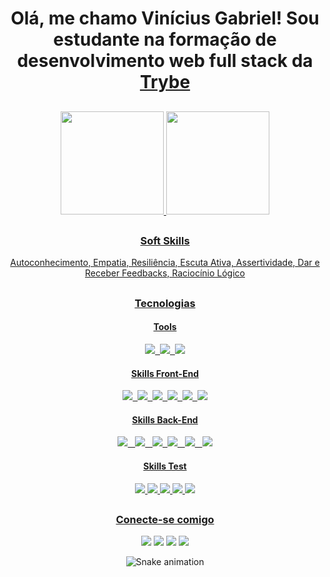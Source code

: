 <h1 align="center">
  Olá, me chamo Vinícius Gabriel!
 Sou estudante na formação de desenvolvimento web full stack da <a href="https://www.betrybe.com/formacao-desenvolvimento-   web" target="_blank">Trybe</a>
</h1>

##

<div align="center">
  <a href="https://github.com/VGabriel-7">
  <img height="165em" src="https://github-readme-stats.vercel.app/api?username=VGabriel-7&show_icons=true&theme=tokyonight&include_all_commits=true&count_private=true"/>
  <img height="165em" src="https://github-readme-stats.vercel.app/api/top-langs/?username=VGabriel-7&layout=compact&langs_count=7&theme=tokyonight"/>
</div>
  
##
 
<div align="center">
  <h3>Soft Skills</h3>
  <p align="center">Autoconhecimento, Empatia, Resiliência, Escuta Ativa, Assertividade, Dar e Receber Feedbacks, Raciocínio Lógico</p>
 </div>
  
##

<div align="center">
  <h3>Tecnologias</h3>
  <div id='lojc' align="center">
    <h4>Tools</h4>
    <img src="https://img.shields.io/badge/GIT-E44C30?style=for-the-badge&logo=git&logoColor=white" target"_blank"/>&nbsp;&nbsp;<img src="https://img.shields.io/badge/Visual_Studio_Code-0078D4?style=for-the-badge&logo=visual%20studio%20code&logoColor=white" target="_blank"/>&nbsp;&nbsp;<img src="https://img.shields.io/badge/GitHub-100000?style=for-the-badge&logo=github&logoColor=white" target="_blank" /> <br />
    <h4>Skills Front-End</h4>
    <img src="https://img.shields.io/badge/JavaScript-F7DF1E?style=for-the-badge&logo=javascript&logoColor=black" target="_blank">&nbsp;&nbsp;<img src="https://img.shields.io/badge/HTML5-E34F26?style=for-the-badge&logo=html5&logoColor=white" target="_blank"/>&nbsp;&nbsp;<img src="https://img.shields.io/badge/CSS3-1572B6?style=for-the-badge&logo=css3&logoColor=white" target="_blank" />&nbsp;&nbsp;<img src="https://img.shields.io/badge/Bootstrap-563D7C?style=for-the-badge&logo=bootstrap&logoColor=white" target="_blank" />&nbsp;&nbsp;<img src="https://img.shields.io/badge/React-20232A?style=for-the-badge&logo=react&logoColor=61DAFB" target="_blank" />&nbsp;&nbsp;<img src="https://img.shields.io/badge/React-20232A?style=for-the-badge&logo=react&logoColor=61DAFB](https://img.shields.io/badge/Tailwind_CSS-38B2AC?style=for-the-badge&logo=tailwind-css&logoColor=white" target="_blank" /><br />
    <h4>Skills Back-End</h4>
    <img src="https://img.shields.io/badge/MySQL-005C84?style=for-the-badge&logo=mysql&logoColor=white" target="_blank">&nbsp;&nbsp;
    <img src="https://img.shields.io/badge/TypeScript-007ACC?style=for-the-badge&logo=typescript&logoColor=white" target="_blank">&nbsp;&nbsp;
    <img src="https://img.shields.io/badge/Node.js-43853D?style=for-the-badge&logo=node.js&logoColor=white" target="_blank">&nbsp;&nbsp;<img src="https://img.shields.io/badge/sequelize-323330?style=for-the-badge&logo=sequelize&logoColor=blue" target="_blank">&nbsp;&nbsp;
    <img src="https://img.shields.io/badge/Express.js-404D59?style=for-the-badge" target="_blank">&nbsp;&nbsp;
    <img src="https://img.shields.io/badge/json%20web%20tokens-323330?style=for-the-badge&logo=json-web-tokens&logoColor=pink" target="_blank"><br />
    <h4>Skills Test</h4>
    <img src="https://img.shields.io/badge/Jest-323330?style=for-the-badge&logo=Jest&logoColor=white" target="_blank">
    <img src="https://img.shields.io/badge/testing%20library-323330?style=for-the-badge&logo=testing-library&logoColor=red" target="_blank">
    <img src="https://img.shields.io/badge/mocha.js-323330?style=for-the-badge&logo=mocha&logoColor=Brown" target="_blank">
    <img src="https://img.shields.io/badge/chai.js-323330?style=for-the-badge&logo=chai&logoColor=red" target="_blank">
    <img src="https://img.shields.io/badge/sinon.js-323330?style=for-the-badge&logo=sinon" target="_blank">
  </div>
 
##
  
<div align="center">
  <h3>Conecte-se comigo</h3>
  <a href="http://wa.me//5575997145920" target="_blank"><img src="https://img.shields.io/badge/WhatsApp-25D366?style=for-the-badge&logo=whatsapp&logoColor=white" target="_blank"></a>
  <a href="https://instagram.com/gabriel_alm7" target="_blank"><img src="https://img.shields.io/badge/-Instagram-%23E4405F?style=for-the-badge&logo=instagram&logoColor=white" target="_blank"></a>
  <a href="https://www.linkedin.com/in/vin%C3%ADcius-gabriel-055a65230" target="_blank"><img src="https://img.shields.io/badge/-LinkedIn-%230077B5?style=for-the-badge&logo=linkedin&logoColor=white" target="_blank"></a>
  <a href = "viniciusgsa99@gmail.com"><img src="https://img.shields.io/badge/-Gmail-%23333?style=for-the-badge&logo=gmail&logoColor=white" target="_blank"></a>
  
  ![Snake animation](https://github.com/VGabriel-7/VGabriel-7/blob/output/github-contribution-grid-snake.svg)
</div>
